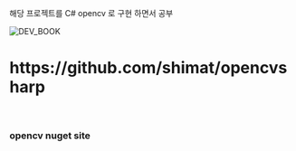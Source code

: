 해당 프로젝트를 C# opencv 로 구현 하면서 공부 

![DEV_BOOK](https://github.com/kangoop/opencv_std/assets/54312781/570594c3-a045-424d-b6f0-2c10e794ecc2)


<h1>https://github.com/shimat/opencvsharp</h1>
<br>
<h3>opencv nuget site  </h3>
